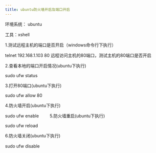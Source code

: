 ```yaml
---
title: ubuntu防火墙开启及端口开启
---
```

环境系统： ubuntu

工具：xshell

1.测试远程主机的端口是否开启（windows命令行下执行）

telnet 192.168.1.103 80
远程访问主机的80端口，测试主机的80端口是否开启

2.查看本地的端口开启情况(ubuntu下执行)

sudo ufw status

3.打开80端口(ubuntu下执行)

sudo ufw allow 80

4.防火墙开启(ubuntu下执行)

sudo ufw enable
　　
5.防火墙重启(ubuntu下执行)

sudo ufw reload

6.防火墙关闭(ubuntu下执行)

sudo ufw disable
　　
